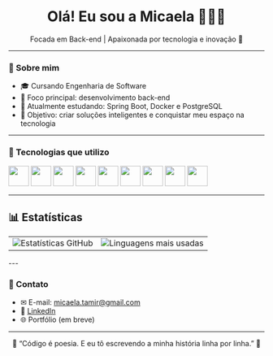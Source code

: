 
<h1 align="center">Olá! Eu sou a Micaela 👩🏻‍💻</h1>

<p align="center">
 Focada em Back-end | Apaixonada por tecnologia e inovação 💜
</p>

---

### 🧠 Sobre mim

- 🎓 Cursando Engenharia de Software
- 🚀 Foco principal: desenvolvimento back-end
- 🌱 Atualmente estudando: Spring Boot, Docker e PostgreSQL
- 🎯 Objetivo: criar soluções inteligentes e conquistar meu espaço na tecnologia

---

### 🚀 Tecnologias que utilizo

<p align="left">
  <img src="https://cdn.jsdelivr.net/gh/devicons/devicon/icons/html5/html5-original.svg" width="40"/>
  <img src="https://cdn.jsdelivr.net/gh/devicons/devicon/icons/css3/css3-original.svg" width="40"/>
  <img src="https://cdn.jsdelivr.net/gh/devicons/devicon/icons/javascript/javascript-original.svg" width="40"/>
  <img src="https://cdn.jsdelivr.net/gh/devicons/devicon/icons/typescript/typescript-original.svg" width="40"/>
  <img src="https://cdn.jsdelivr.net/gh/devicons/devicon/icons/python/python-original.svg" width="40"/>
  <img src="https://cdn.jsdelivr.net/gh/devicons/devicon/icons/java/java-original.svg" width="40"/>
  <img src="https://cdn.jsdelivr.net/gh/devicons/devicon/icons/spring/spring-original.svg" width="40"/>
  <img src="https://cdn.jsdelivr.net/gh/devicons/devicon/icons/postgresql/postgresql-original.svg" width="40"/>
  <img src="https://cdn.jsdelivr.net/gh/devicons/devicon/icons/docker/docker-original.svg" width="40"/>
</p>

---

## 📊 Estatísticas

<table>
  <tr>
    <td>
      <img src="https://github-readme-stats.vercel.app/api?username=micaelatamir&show_icons=true&theme=tokyonight" alt="Estatísticas GitHub" />
    </td>
    <td>
      <img src="https://github-readme-stats.vercel.app/api/top-langs/?username=micaelatamir&layout=compact&theme=tokyonight" alt="Linguagens mais usadas" />
    </td>
  </tr>
</table>
---

### 💌 Contato

- ✉ E-mail: micaela.tamir@gmail.com
- 💼 [LinkedIn](https://www.linkedin.com/in/micaela-tamires-aa320b312/)
- 🌐 Portfólio (em breve)

---

<p align="center">
  🌟 “Código é poesia. E eu tô escrevendo a minha história linha por linha.” 🌟
</p>
